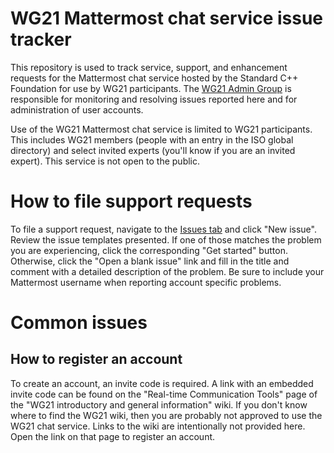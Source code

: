 # WG21 Mattermost chat service issue tracker
This repository is used to track service, support, and enhancement requests for the Mattermost chat service
hosted by the Standard C++ Foundation for use by WG21 participants.
The
[WG21 Admin Group](https://isocpp.org/std/the-committee)
is responsible for monitoring and resolving issues reported here and for administration of user accounts.

Use of the WG21 Mattermost chat service is limited to WG21 participants.
This includes WG21 members (people with an entry in the ISO global directory) and select invited experts
(you'll know if you are an invited expert).
This service is not open to the public.

# How to file support requests
To file a support request, navigate to the
[Issues tab](https://github.com/cplusplus/mattermost/issues)
and click "New issue".
Review the issue templates presented.
If one of those matches the problem you are experiencing, click the corresponding "Get started" button.
Otherwise, click the "Open a blank issue" link and fill in the title and comment with a detailed description
of the problem. Be sure to include your Mattermost username when reporting account specific problems.

# Common issues

## How to register an account
To create an account, an invite code is required.
A link with an embedded invite code can be found on the "Real-time Communication Tools" page of the
"WG21 introductory and general information" wiki.
If you don't know where to find the WG21 wiki, then you are probably not approved to use the WG21 chat service.
Links to the wiki are intentionally not provided here.
Open the link on that page to register an account.
